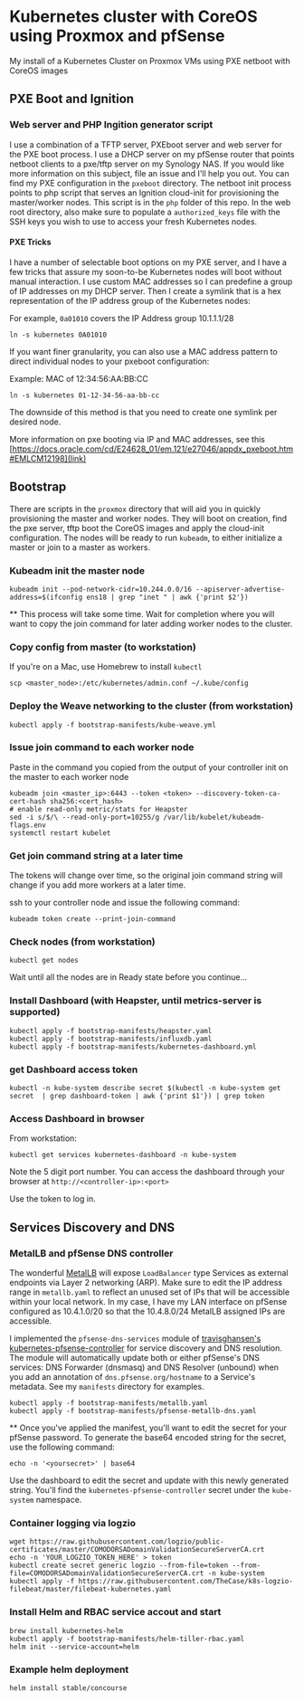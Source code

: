 # Kubernetes cluster with CoreOS using Proxmox and pfSense

My install of a Kubernetes Cluster on Proxmox VMs using PXE netboot with CoreOS images

## PXE Boot and Ignition
### Web server and PHP Ingition generator script
I use a combination of a TFTP server, PXEboot server and web server for the PXE boot process.  I use a DHCP server on my pfSense router that points netboot clients to a pxe/tftp server on my Synology NAS.  If you would like more information on this subject, file an issue and I'll help you out.  You can find my PXE configuration in the `pxeboot` directory.  The netboot init process points to php script that serves an Ignition cloud-init for provisioning the master/worker nodes.  This script is in the `php` folder of this repo.  In the web root directory, also make sure to populate a `authorized_keys` file with the SSH keys you wish to use to access your fresh Kubernetes nodes.

#### PXE Tricks
I have a number of selectable boot options on my PXE server, and I have a few tricks that assure my soon-to-be Kubernetes nodes will boot without manual interaction.  I use custom MAC addresses so I can predefine a group of IP addresses on my DHCP server.  Then I create a symlink that is a hex representation of the IP address group of the Kubernetes nodes:

For example, `0a01010` covers the IP Address group 10.1.1.1/28
```
ln -s kubernetes 0A01010
```

If you want finer granularity, you can also use a MAC address pattern to direct individual nodes to your pxeboot configuration:

Example: MAC of 12:34:56:AA:BB:CC
```
ln -s kubernetes 01-12-34-56-aa-bb-cc
```
The downside of this method is that you need to create one symlink per desired node.

More information on pxe booting via IP and MAC addresses, see this [https://docs.oracle.com/cd/E24628_01/em.121/e27046/appdx_pxeboot.htm#EMLCM12198](link)

## Bootstrap
There are scripts in the `proxmox` directory that will aid you in quickly provisioning the master and worker nodes.  They will boot on creation, find the pxe server, tftp boot the CoreOS images and apply the cloud-init configuration.  The nodes will be ready to run `kubeadm`, to either initialize a master or join to a master as workers.  

### Kubeadm init the master node
```
kubeadm init --pod-network-cidr=10.244.0.0/16 --apiserver-advertise-address=$(ifconfig ens18 | grep "inet " | awk {'print $2'})
```
\*\* This process will take some time.  Wait for completion where you will want to copy the join command for later adding worker nodes to the cluster.

### Copy config from master (to workstation)
If you're on a Mac, use Homebrew to install `kubectl`
```
scp <master_node>:/etc/kubernetes/admin.conf ~/.kube/config
```

### Deploy the Weave networking to the cluster (from workstation)
```
kubectl apply -f bootstrap-manifests/kube-weave.yml
```

### Issue join command to each worker node
Paste in the command you copied from the output of your controller init on the master to each worker node
```
kubeadm join <master_ip>:6443 --token <token> --discovery-token-ca-cert-hash sha256:<cert_hash>
# enable read-only metric/stats for Heapster
sed -i s/$/\ --read-only-port=10255/g /var/lib/kubelet/kubeadm-flags.env
systemctl restart kubelet
```

### Get join command string at a later time
The tokens will change over time, so the original join command string will change if you add more workers
at a later time.

ssh to your controller node and issue the following command:
```
kubeadm token create --print-join-command
```

### Check nodes (from workstation)
```
kubectl get nodes
```
Wait until all the nodes are in Ready state before you continue...

### Install Dashboard (with Heapster, until metrics-server is supported)
```
kubectl apply -f bootstrap-manifests/heapster.yaml
kubectl apply -f bootstrap-manifests/influxdb.yaml
kubectl apply -f bootstrap-manifests/kubernetes-dashboard.yml
```
### get Dashboard access token
```
kubectl -n kube-system describe secret $(kubectl -n kube-system get secret  | grep dashboard-token | awk {'print $1'}) | grep token
```

### Access Dashboard in browser
From workstation:
```
kubectl get services kubernetes-dashboard -n kube-system
```
Note the 5 digit port number.  You can access the dashboard through your browser at `http://<controller-ip>:<port>`

Use the token to log in.

## Services Discovery and DNS

### MetalLB and pfSense DNS controller

The wonderful [MetalLB](https://metallb.universe.tf) will expose `LoadBalancer` type Services as external endpoints via Layer 2 networking (ARP).  Make sure to edit the IP address range in `metallb.yaml` to reflect an unused set of IPs that will be accessible within your local network.  In my case, I have my LAN interface on pfSense configured as 10.4.1.0/20 so that the 10.4.8.0/24 MetalLB assigned IPs are accessible.  

I implemented the `pfsense-dns-services` module of [travisghansen's](https://github.com/travisghansen) [kubernetes-pfsense-controller](https://github.com/travisghansen/kubernetes-pfsense-controller) for service discovery and DNS resolution.  The module will automatically update both or either pfSense's DNS services: DNS Forwarder (dnsmasq) and DNS Resolver (unbound) when you add an annotation of `dns.pfsense.org/hostname` to a Service's metadata.  See my `manifests` directory for examples.
```
kubectl apply -f bootstrap-manifests/metallb.yaml
kubectl apply -f bootstrap-manifests/pfsense-metallb-dns.yaml
```

** Once you've applied the manifest, you'll want to edit the secret for your pfSense password.  To generate the base64 encoded string for the secret, use the following command:

`echo -n '<yoursecret>' | base64`

Use the dashboard to edit the secret and update with this newly generated string.  You'll find the `kubernetes-pfsense-controller` secret under the `kube-system` namespace.


### Container logging via logzio
```
wget https://raw.githubusercontent.com/logzio/public-certificates/master/COMODORSADomainValidationSecureServerCA.crt
echo -n 'YOUR_LOGZIO_TOKEN_HERE' > token
kubectl create secret generic logzio --from-file=token --from-file=COMODORSADomainValidationSecureServerCA.crt -n kube-system
kubectl apply -f https://raw.githubusercontent.com/TheCase/k8s-logzio-filebeat/master/filebeat-kubernetes.yaml
```

### Install Helm and RBAC service accout and start
```
brew install kubernetes-helm
kubectl apply -f bootstrap-manifests/helm-tiller-rbac.yaml
helm init --service-account=helm
```

### Example helm deployment
```
helm install stable/concourse
```
